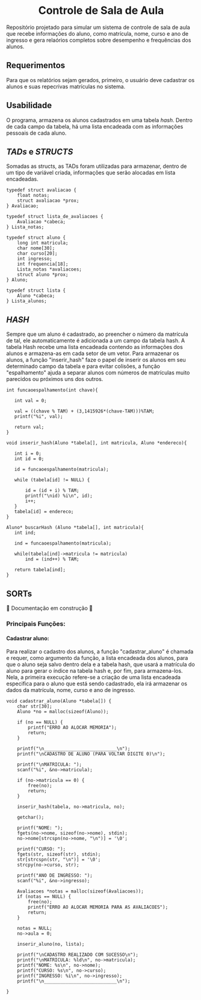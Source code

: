<h1 align="center"> Controle de Sala de Aula </h1>
Repositório projetado para simular um sistema de controle de sala de aula que recebe informações do aluno, como matrícula, nome, curso e ano de ingresso e gera relaórios completos sobre desempenho e frequências dos alunos.

## Requerimentos
Para que os relatórios sejam gerados, primeiro, o usuário deve cadastrar os alunos e suas repecrivas matrículas no sistema.

## Usabilidade
O programa, armazena os alunos cadastrados em uma tabela *hash*. Dentro de cada campo da tabela, há uma lista encadeada com as informações pessoais de cada aluno.

## *TADs* e *STRUCTS*
Somadas as structs, as TADs foram utilizadas para armazenar, dentro de um tipo de variável criada, informações que serão alocadas em lista encadeadas.
```
typedef struct avaliacao {
    float notas;
    struct avaliacao *prox;
} Avaliacao;

typedef struct lista_de_avaliacoes {
    Avaliacao *cabeca;
} Lista_notas;

typedef struct aluno {
    long int matricula;
    char nome[30];
    char curso[20];
    int ingresso;
    int frequencia[18];
    Lista_notas *avaliacoes;
    struct aluno *prox;
} Aluno;

typedef struct lista {
    Aluno *cabeca;
} Lista_alunos;

```

## *HASH*
Sempre que um aluno é cadastrado, ao preencher o número da matrícula de tal, ele automaticamente é adicionada a um campo da tabela hash. A tabela Hash recebe uma lista encadeada contendo as informações dos alunos e armazena-as em cada setor de um vetor. Para armazenar os alunos, a função "inserir_hash" faze o papel de inserir os alunos em seu determinado campo da tabela e para evitar colisões, a função "espalhamento" ajuda a separar alunos com números de matrículas muito parecidos ou próximos uns dos outros.
 ```
int funcaoespalhamento(int chave){

    int val = 0;

    val = ((chave % TAM) + (3,1415926*(chave-TAM)))%TAM;
    printf("%i", val);

    return val;
}

void inserir_hash(Aluno *tabela[], int matricula, Aluno *endereco){
    
    int i = 0;
    int id = 0;

    id = funcaoespalhamento(matricula);

    while (tabela[id] != NULL) {
        
        id = (id + i) % TAM;
        printf("\nid) %i\n", id);
        i++;
    }
    tabela[id] = endereco;
}

Aluno* buscarHash (Aluno *tabela[], int matricula){
    int ind;

    ind = funcaoespalhamento(matricula);

    while(tabela[ind]->matricula != matricula)
        ind = (ind++) % TAM;
    
    return tabela[ind];
}
```
## SORTs

:construction: Documentação em construção :construction:

### Principais Funções:

#### Cadastrar aluno:
Para realizar o cadastro dos alunos, a função "cadastrar_aluno" é chamada e requer, como argumento da função, a lista encadeada dos alunos, para que o aluno seja salvo dentro dela e a tabela hash, que usará a matrícula do aluno para gerar o índice na tabela hash e, por fim, para armazena-los. Nela, a primeira execução refere-se a criação de uma lista encadeada especifica para o aluno que está sendo cadastrado, ela irá armazenar os dados da matrícula, nome, curso e ano de ingresso.  
```
void cadastrar_aluno(Aluno *tabela[]) {
    char str[30];
    Aluno *no = malloc(sizeof(Aluno));

    if (no == NULL) {
        printf("ERRO AO ALOCAR MEMORIA");
        return;
    }

    printf("\n___________________________\n");
    printf("\nCADASTRO DE ALUNO (PARA VOLTAR DIGITE 0)\n");

    printf("\nMATRICULA: ");
    scanf("%i", &no->matricula);

    if (no->matricula == 0) {
        free(no);
        return;
    }

    inserir_hash(tabela, no->matricula, no);

    getchar();

    printf("NOME: ");
    fgets(no->nome, sizeof(no->nome), stdin);
    no->nome[strcspn(no->nome, "\n")] = '\0';

    printf("CURSO: ");
    fgets(str, sizeof(str), stdin);
    str[strcspn(str, "\n")] = '\0';
    strcpy(no->curso, str);

    printf("ANO DE INGRESSO: ");
    scanf("%i", &no->ingresso);

    Avaliacoes *notas = malloc(sizeof(Avaliacoes));
    if (notas == NULL) {
        free(no);
        printf("ERRO AO ALOCAR MEMORIA PARA AS AVALIACOES");
        return;
    }

    notas = NULL;
    no->aula = 0;

    inserir_aluno(no, lista);

    printf("\nCADASTRO REALIZADO COM SUCESSO\n");
    printf("\nMATRICULA: %ld\n", no->matricula);
    printf("NOME: %s\n", no->nome);
    printf("CURSO: %s\n", no->curso);
    printf("INGRESSO: %i\n", no->ingresso);
    printf("\n___________________________\n");

}
```

